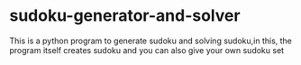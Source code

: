 # sudoku-generator-and-solver
This is a python program to generate sudoku and solving sudoku,in this, the program itself creates sudoku and you can also give your own sudoku set
